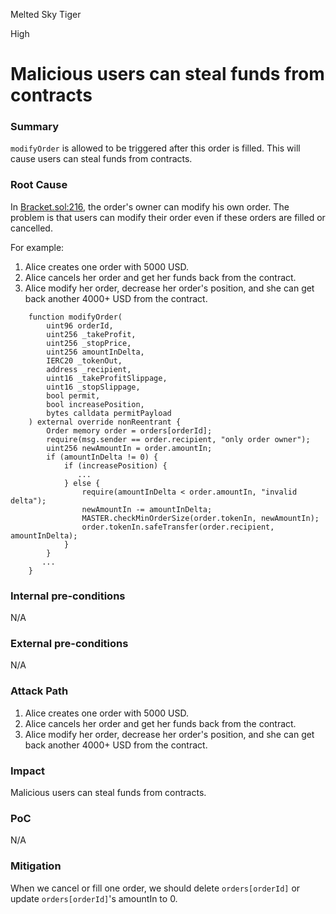 Melted Sky Tiger

High

# Malicious users can steal funds from contracts

### Summary

`modifyOrder` is allowed to be triggered after this order is filled. This will cause users can steal funds from contracts.

### Root Cause

In [Bracket.sol:216](https://github.com/sherlock-audit/2024-11-oku/blob/main/oku-custom-order-types/contracts/automatedTrigger/Bracket.sol#L216), the order's owner can modify his own order. The problem is that users can modify their order even if these orders are filled or cancelled.

For example:
1. Alice creates one order with 5000 USD.
2. Alice cancels her order and get her funds back from the contract.
3. Alice modify her order, decrease her order's position, and she can get back another 4000+ USD from the contract.
```solidity
    function modifyOrder(
        uint96 orderId,
        uint256 _takeProfit,
        uint256 _stopPrice,
        uint256 amountInDelta,
        IERC20 _tokenOut,
        address _recipient,
        uint16 _takeProfitSlippage,
        uint16 _stopSlippage,
        bool permit,
        bool increasePosition,
        bytes calldata permitPayload
    ) external override nonReentrant {
        Order memory order = orders[orderId];
        require(msg.sender == order.recipient, "only order owner");
        uint256 newAmountIn = order.amountIn;
        if (amountInDelta != 0) {
            if (increasePosition) {
               ...
            } else {
                require(amountInDelta < order.amountIn, "invalid delta");
                newAmountIn -= amountInDelta;
                MASTER.checkMinOrderSize(order.tokenIn, newAmountIn);
                order.tokenIn.safeTransfer(order.recipient, amountInDelta);
            }
        }
       ...
    }
```

### Internal pre-conditions

N/A

### External pre-conditions

N/A

### Attack Path

1. Alice creates one order with 5000 USD.
2. Alice cancels her order and get her funds back from the contract.
3. Alice modify her order, decrease her order's position, and she can get back another 4000+ USD from the contract.

### Impact

Malicious users can steal funds from contracts.

### PoC

N/A

### Mitigation

When we cancel or fill one order, we should delete `orders[orderId]` or update `orders[orderId]`'s amountIn to 0.